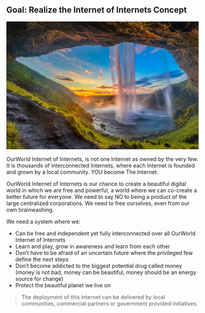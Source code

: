 
## **Goal: Realize the Internet of Internets Concept**

![image alt text](img/waterfall.png)

OurWorld Internet of Internets, is not one Internet as owned by the very few. It is thousands of interconnected Internets, where each Internet is founded and grown by a local community. YOU become The Internet.

OurWorld Internet of Internets is our chance to create a beautiful digital world in which we are free and powerful, a world where we can co-create a better future for everyone. We need to say NO to being a product of the large centralized corporations. We need to free ourselves, even from our own brainwashing.

We need a system where we:

* Can be free and independent yet fully interconnected over all OurWorld Internet of Internets
* Learn and play, grow in awareness and learn from each other
* Don’t have to be afraid of an uncertain future where the privileged few define the next steps
* Don’t become addicted to the biggest potential drug called money (money is not bad, money can be beautiful, money should be an energy source for change)
* Protect the beautiful planet we live on

> The deployment of this internet can be delivered by local communities, commercial partners or government provided initiatives.

